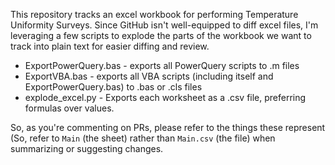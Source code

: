 This repository tracks an excel workbook for performing Temperature Uniformity Surveys.  Since GitHub isn't well-equipped to diff excel files, I'm leveraging a few scripts to explode the parts of the workbook we want to track into plain text for easier diffing and review.

- ExportPowerQuery.bas - exports all PowerQuery scripts to .m files
- ExportVBA.bas - exports all VBA scripts (including itself and ExportPowerQuery.bas) to .bas or .cls files
- explode_excel.py - Exports each worksheet as a .csv file, preferring formulas over values.

So, as you're commenting on PRs, please refer to the things these represent (So, refer to `Main` (the sheet) rather than `Main.csv` (the file) when summarizing or suggesting changes.
